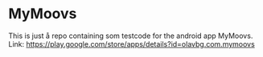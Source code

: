 # MyMoovs
This is just å repo containing som testcode for the android app MyMoovs.
Link: https://play.google.com/store/apps/details?id=olavbg.com.mymoovs
